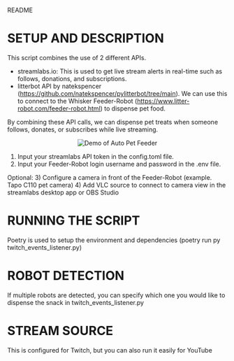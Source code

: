 README

# SETUP AND DESCRIPTION
This script combines the use of 2 different APIs.
- streamlabs.io: This is used to get live stream alerts in real-time such as follows, donations, and subscriptions.
- litterbot API by natekspencer (https://github.com/natekspencer/pylitterbot/tree/main). We can use this to connect to the Whisker Feeder-Robot (https://www.litter-robot.com/feeder-robot.html) to dispense pet food.

By combining these API calls, we can dispense pet treats when someone follows, donates, or subscribes while live streaming.

<p align="center">
  <img src="https://raw.githubusercontent.com/aozgur360/twitch_auto_pet_feeder/main/example_twitch_cat_feeder.gif" alt="Demo of Auto Pet Feeder">
</p>

1) Input your streamlabs API token in the config.toml file.
2) Input your Feeder-Robot login username and password in the .env file.

Optional:
3) Configure a camera in front of the Feeder-Robot (example. Tapo C110 pet camera)
4) Add VLC source to connect to camera view in the streamlabs desktop app or OBS Studio

# RUNNING THE SCRIPT
Poetry is used to setup the environment and dependencies
    (poetry run py twitch_events_listener.py)

# ROBOT DETECTION
If multiple robots are detected, you can specify which one you would like to dispense the snack in twitch_events_listener.py

# STREAM SOURCE
This is configured for Twitch, but you can also run it easily for YouTube

